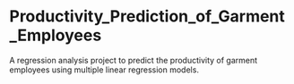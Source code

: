 # Productivity_Prediction_of_Garment_Employees
A regression analysis project to predict the productivity of garment employees using multiple linear regression models.
